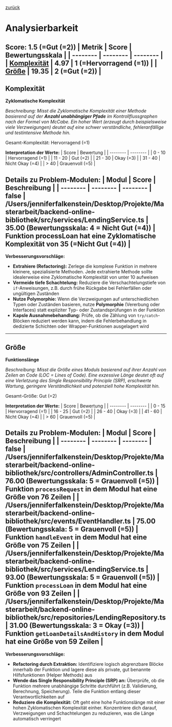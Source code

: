 [zurück](../REPORT.md)
# Analysierbarkeit
Score: 1.5 (=Gut (=2))
| Metrik | Score | Bewertungsskala |
| -------- | -------- | -------- |
| [Komplexität](#komplexität) | 4.97 | 1 (=Hervorragend (=1)) |
| [Größe](#größe) | 19.35 | 2 (=Gut (=2)) |
-----
## Komplexität
**Zyklomatische Komplexität**
 
*Beschreibung: Misst die Zyklomatische Komplexität einer Methode basierend auf der **Anzahl unabhängiger Pfade** im Kontrollflussgraphen nach der Formel von McCabe. Ein hoher Wert (erzeugt durch beispielsweise viele Verzweigungen) deutet auf eine schwer verständliche, fehleranfällige und testintensive Methode hin.*
 
Gesamt-Komplexität: Hervorragend (=1)
 
**Interpretation der Werte:**
| Score | Bewertung |
| -------- | -------- |
| 0 - 10 | Hervorragend (=1) |
| 11 - 20 | Gut (=2) |
| 21 - 30 | Okay (=3) |
| 31 - 40 | Nicht Okay (=4) |
| > 40 | Grauenvoll (=5) |
 
**Details zu Problem-Modulen:**
| Modul | Score | Beschreibung |
| -------- | -------- | -------- |
false
| /Users/jenniferfalkenstein/Desktop/Projekte/Masterarbeit/backend-online-bibliothek/src/services/LendingService.ts | 35.00 (Bewertungsskala: 4 = Nicht Gut (=4)) | Funktion processLoan hat eine Zyklomatische Komplexität von 35 (=Nicht Gut (=4)) |
-----
**Verbesserungsvorschläge:**
- **Extrahiere (Refactoring):** Zerlege die komplexe Funktion in mehrere kleinere, spezialisierte Methoden. Jede extrahierte Methode sollte idealerweise eine Zyklomatische Komplexität von unter 10 aufweisen
- **Vermeide tiefe Schachtelung:** Reduziere die Verschachtelungstiefe von `if`-Anweisungen, z.B. durch frühe Rückgabe bei Fehlerfällen oder ungültigen Zuständen
- **Nutze Polymorphie:** Wenn die Verzweigungen auf unterschiedlichen Typen oder Zuständen basieren, nutze **Polymorphie** (Vererbung oder Interfaces) statt expliziter Typ- oder Zustandsprüfungen in der Funktion
- **Kapsle Ausnahmebehandlung:** Prüfe, ob die Zählung von `try/catch`-Blöcken reduziert werden kann, indem die Fehlerbehandlung in dedizierte Schichten oder Wrapper-Funktionen ausgelagert wird
-----
## Größe
**Funktionslänge**
 
*Beschreibung: Misst die Größe eines Moduls basierend auf ihrer Anzahl von Zeilen an Code (LOC = Lines of Code). Eine exzessive Länge deutet oft auf eine Verletzung des Single Responsibility Principle (SRP), erschwerte Wartung, geringere Verständlichkeit und potenziell hohe Komplexität hin.*
 
Gesamt-Größe: Gut (=2)
 
**Interpretation der Werte:**
| Score | Bewertung |
| -------- | -------- |
| 0 - 15 | Hervorragend (=1) |
| 16 - 25 | Gut (=2) |
| 26 - 40 | Okay (=3) |
| 41 - 60 | Nicht Okay (=4) |
| > 60 | Grauenvoll (=5) |
 
**Details zu Problem-Modulen:**
| Modul | Score | Beschreibung |
| -------- | -------- | -------- |
false
| /Users/jenniferfalkenstein/Desktop/Projekte/Masterarbeit/backend-online-bibliothek/src/controllers/AdminController.ts | 76.00 (Bewertungsskala: 5 = Grauenvoll (=5)) | Funktion `processRequest` in dem Modul hat eine Größe von 76 Zeilen |
| /Users/jenniferfalkenstein/Desktop/Projekte/Masterarbeit/backend-online-bibliothek/src/events/EventHandler.ts | 75.00 (Bewertungsskala: 5 = Grauenvoll (=5)) | Funktion `handleEvent` in dem Modul hat eine Größe von 75 Zeilen |
| /Users/jenniferfalkenstein/Desktop/Projekte/Masterarbeit/backend-online-bibliothek/src/services/LendingService.ts | 93.00 (Bewertungsskala: 5 = Grauenvoll (=5)) | Funktion `processLoan` in dem Modul hat eine Größe von 93 Zeilen |
| /Users/jenniferfalkenstein/Desktop/Projekte/Masterarbeit/backend-online-bibliothek/src/repositories/LendingRepository.ts | 31.00 (Bewertungsskala: 3 = Okay (=3)) | Funktion `getLoanDetailsAndHistory` in dem Modul hat eine Größe von 59 Zeilen |
-----
**Verbesserungsvorschläge:**
- **Refactoring durch Extraktion:** Identifiziere logisch abgrenzbare Blöcke innerhalb der Funktion und lagere diese als private, gut benannte Hilfsfunktionen (Helper Methods) aus
- **Wende das Single Responsibility Principle (SRP) an:** Überprüfe, ob die Funktion mehrere unabhängige Schritte durchführt (z.B. Validierung, Berechnung, Speicherung). Teile die Funktion entlang dieser Verantwortlichkeiten auf
- **Reduziere die Komplexität:** Oft geht eine hohe Funktionslänge mit einer hohen Zyklomatischen Komplexität einher. Konzentriere dich darauf, Verzweigungen und Schachtelungen zu reduzieren, was die Länge automatisch verringert